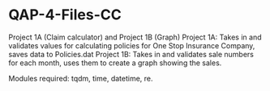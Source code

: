 # QAP-4-Files-CC
Project 1A (Claim calculator) and Project 1B (Graph)
Project 1A: Takes in and validates values for calculating policies for One Stop Insurance Company, saves data to Policies.dat
Project 1B: Takes in and validates sale numbers for each month, uses them to create a graph showing the sales.

Modules required: tqdm, time, datetime, re.
